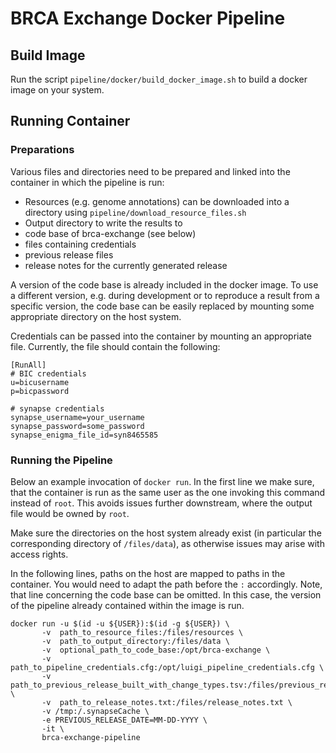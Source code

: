 # BRCA Exchange Docker Pipeline

## Build Image

Run the script `pipeline/docker/build_docker_image.sh` to build a docker image on your system.

## Running Container

### Preparations

Various files and directories need to be prepared and linked into the container in which the pipeline is run:

 * Resources (e.g. genome annotations) can be downloaded into a directory using `pipeline/download_resource_files.sh`
 * Output directory to write the results to
 * code base of brca-exchange (see below)
 * files containing credentials
 * previous release files
 * release notes for the currently generated release

A version of the code base is already included in the docker image. To use a different version, e.g. during development or to reproduce a result from a specific version, the code base can be easily replaced by mounting some appropriate directory on the host system.

Credentials can be passed into the container by mounting an appropriate file. Currently, the file should contain the following:

```
[RunAll]
# BIC credentials
u=bicusername
p=bicpassword

# synapse credentials
synapse_username=your_username
synapse_password=some_password
synapse_enigma_file_id=syn8465585

```

### Running the Pipeline
Below an example invocation of `docker run`. In the first line we make sure, that the container is run as the same user as the one invoking this command instead of `root`. This avoids issues further downstream, where the output file would be owned by `root`.

Make sure the directories on the host system already exist (in particular the corresponding directory of `/files/data`), as otherwise issues may arise with access rights.  

In the following lines, paths on the host are mapped to paths in the container. You would need to adapt the path before the `:` accordingly.
Note, that line concerning the code base can be omitted. In this case, the version of the pipeline already contained within the image is run.

```
docker run -u $(id -u ${USER}):$(id -g ${USER}) \
       -v  path_to_resource_files:/files/resources \
       -v  path_to_output_directory:/files/data \
       -v  optional_path_to_code_base:/opt/brca-exchange \
       -v  path_to_pipeline_credentials.cfg:/opt/luigi_pipeline_credentials.cfg \
       -v  path_to_previous_release_built_with_change_types.tsv:/files/previous_release/built_with_change_types.tsv \
       -v  path_to_release_notes.txt:/files/release_notes.txt \
       -v /tmp:/.synapseCache \
       -e PREVIOUS_RELEASE_DATE=MM-DD-YYYY \
       -it \
       brca-exchange-pipeline
```
